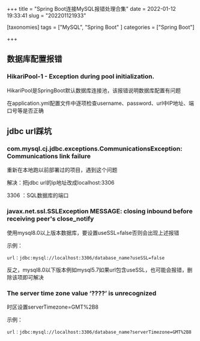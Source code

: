 +++
title = "Spring Boot连接MySQL报错处理合集"
date = 2022-01-12 19:33:41
slug = "202201121933"

[taxonomies]
tags = ["MySQL", "Spring Boot" ]
categories = ["Spring Boot"]

+++

<!-- more -->

## 数据库配置报错

### HikariPool-1 - Exception during pool initialization.

HikariPool是SpringBoot默认数据库连接池，该报错说明数据库配置有问题

在application.yml配置文件中逐项检查username、password、url中IP地址、端口号等是否正确



## jdbc url踩坑

### com.mysql.cj.jdbc.exceptions.CommunicationsException: Communications link failure

重新在本地跑以前部署过的项目，遇到这个问题

解决：把jdbc url的ip地址改成localhost:3306

3306 ：SQL数据库的端口

### javax.net.ssl.SSLException MESSAGE: closing inbound before receiving peer's close_notify

使用mysql8.0以上版本数据库，要设置useSSL=false否则会出现上述报错

示例：

```
url：jdbc:mysql://localhost:3306/database_name?useSSL=false
```

反之，mysql8.0以下版本例如mysql5.7如果url包含useSSL，也可能会报错，删除该项即可解决

### The server time zone value ‘????’ is unrecognized

时区设置serverTimezone=GMT%2B8

示例：

```
url：jdbc:mysql://localhost:3306/database_name?serverTimezone=GMT%2B8
```

